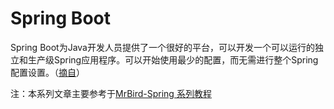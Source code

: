 # Spring Boot
Spring Boot为Java开发人员提供了一个很好的平台，可以开发一个可以运行的独立和生产级Spring应用程序。可以开始使用最少的配置，而无需进行整个Spring配置设置。（[摘自](https://www.yiibai.com/spring-boot/spring_boot_introduction.html)）

注：本系列文章主要参考于[MrBird-Spring 系列教程](https://github.com/wuyouzhuguli/SpringAll)